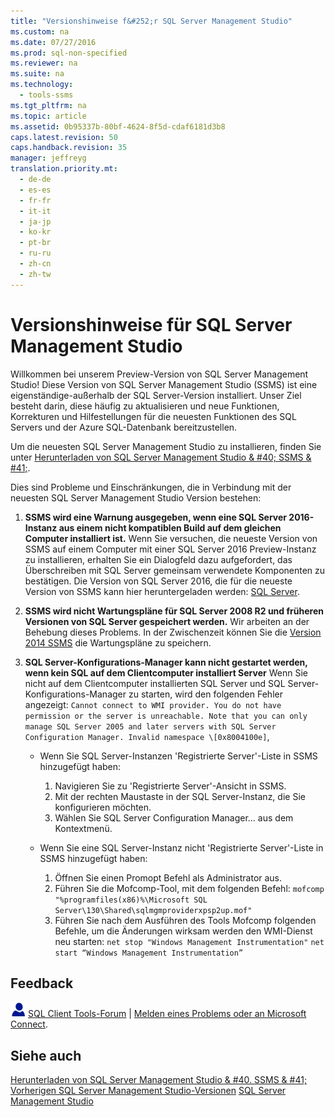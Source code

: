 ```yaml
---
title: "Versionshinweise f&#252;r SQL Server Management Studio"
ms.custom: na
ms.date: 07/27/2016
ms.prod: sql-non-specified
ms.reviewer: na
ms.suite: na
ms.technology: 
  - tools-ssms
ms.tgt_pltfrm: na
ms.topic: article
ms.assetid: 0b95337b-80bf-4624-8f5d-cdaf6181d3b8
caps.latest.revision: 50
caps.handback.revision: 35
manager: jeffreyg
translation.priority.mt: 
  - de-de
  - es-es
  - fr-fr
  - it-it
  - ja-jp
  - ko-kr
  - pt-br
  - ru-ru
  - zh-cn
  - zh-tw
---
```

# Versionshinweise f&#252;r SQL Server Management Studio
Willkommen bei unserem Preview-Version von SQL Server Management Studio\!  Diese Version von SQL Server Management Studio (SSMS) ist eine eigenständige\-außerhalb der SQL Server-Version installiert. Unser Ziel besteht darin, diese häufig zu aktualisieren und neue Funktionen, Korrekturen und Hilfestellungen für die neuesten Funktionen des SQL Servers und der Azure SQL-Datenbank bereitzustellen.

Um die neuesten SQL Server Management Studio zu installieren, finden Sie unter [Herunterladen von SQL Server Management Studio & #40; SSMS & #41;](../content/Download-SQL-Server-Management-Studio--SSMS-.md).

Dies sind Probleme und Einschränkungen, die in Verbindung mit der neuesten SQL Server Management Studio Version bestehen:

1.  **SSMS wird eine Warnung ausgegeben, wenn eine SQL Server 2016-Instanz aus einem nicht kompatiblen Build auf dem gleichen Computer installiert ist.**
     Wenn Sie versuchen, die neueste Version von SSMS auf einem Computer mit einer SQL Server 2016 Preview-Instanz zu installieren, erhalten Sie ein Dialogfeld dazu aufgefordert, das Überschreiben mit SQL Server gemeinsam verwendete Komponenten zu bestätigen. Die Version von SQL Server 2016, die für die neueste Version von SSMS kann hier heruntergeladen werden: [SQL Server](http://www.microsoft.com/en-us/evalcenter/evaluate-sql-server-2016).

2. **SSMS wird nicht Wartungspläne für SQL Server 2008 R2 und früheren Versionen von SQL Server gespeichert werden.**
    Wir arbeiten an der Behebung dieses Problems. In der Zwischenzeit können Sie die [Version 2014 SSMS](../content/Previous-SQL-Server-Management-Studio-Releases.md) die Wartungspläne zu speichern.

3.  **SQL Server-Konfigurations-Manager kann nicht gestartet werden, wenn kein SQL auf dem Clientcomputer installiert Server** Wenn Sie nicht auf dem Clientcomputer installierten SQL Server und SQL Server-Konfigurations-Manager zu starten, wird den folgenden Fehler angezeigt:  `Cannot connect to WMI provider. You do not have permission or the server is unreachable. Note that you can only manage SQL Server 2005 and later servers with SQL Server Configuration Manager. Invalid namespace \[0x8004100e]`, 
 
     * Wenn Sie SQL Server-Instanzen 'Registrierte Server'-Liste in SSMS hinzugefügt haben:
        1. Navigieren Sie zu 'Registrierte Server'-Ansicht in SSMS.
        2. Mit der rechten Maustaste in der SQL Server-Instanz, die Sie konfigurieren möchten.
        3. Wählen Sie SQL Server Configuration Manager... aus dem Kontextmenü.  
        
      * Wenn Sie eine SQL Server-Instanz nicht 'Registrierte Server'-Liste in SSMS hinzugefügt haben:
        1. Öffnen Sie einen Promopt Befehl als Administrator aus.
        2. Führen Sie die Mofcomp-Tool, mit dem folgenden Befehl: `mofcomp "%programfiles(x86)%\Microsoft SQL Server\130\Shared\sqlmgmproviderxpsp2up.mof"`
        3. Führen Sie nach dem Ausführen des Tools Mofcomp folgenden Befehle, um die Änderungen wirksam werden den WMI-Dienst neu starten: `net stop "Windows Management Instrumentation"`
        `net start “Windows Management Instrumentation”`


## Feedback

![Needhelp_person_icon](../content/media/needhelp_person_icon.png) [SQL Client Tools-Forum](https://social.msdn.microsoft.com/Forums/en-US/home?forum=sqltools) |  [Melden eines Problems oder an Microsoft Connect](https://connect.microsoft.com/SQLServer/Feedback).

## Siehe auch
[Herunterladen von SQL Server Management Studio & #40. SSMS & #41;](../content/Download-SQL-Server-Management-Studio--SSMS-.md)
[Vorherigen SQL Server Management Studio-Versionen](../content/Previous-SQL-Server-Management-Studio-Releases.md)
[SQL Server Management Studio](../Topic/SQL%20Server%20Management%20Tools%20with%20SSMS.md)

